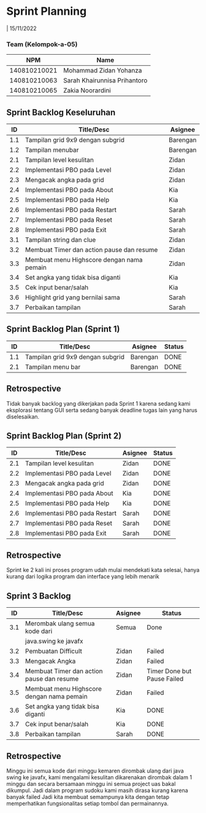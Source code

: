 # Sprint Planning 
| 15/11/2022

### Team (Kelompok-a-05)
| NPM           | Name                          |
| ------------- |-------------------------------|
| 140810210021  | Mohammad Zidan Yohanza        |
| 140810210063  | Sarah Khairunnisa Prihantoro  |
| 140810210065  | Zakia Noorardini              |

## Sprint Backlog Keseluruhan 
| ID   | Title/Desc                                | Asignee | 
| ---- | ----------------------------------------- | ------- | 
| 1.1  | Tampilan grid 9x9 dengan subgrid          | Barengan| 
| 1.2  | Tampilan menubar                          | Barengan| 
| 2.1  | Tampilan level kesulitan                  | Zidan   | 
| 2.2  | Implementasi PBO pada Level               | Zidan   |
| 2.3  | Mengacak angka pada grid                  | Zidan   | 
| 2.4  | Implementasi PBO pada About               | Kia     |
| 2.5  | Implementasi PBO pada Help                | Kia     |
| 2.6  | Implementasi PBO pada Restart             | Sarah   |
| 2.7  | Implementasi PBO pada Reset               | Sarah   |
| 2.8  | Implementasi PBO pada Exit                | Sarah   |
| 3.1  | Tampilan string dan clue                  | Zidan   |
| 3.2  | Membuat Timer dan action pause dan resume | Zidan   |
| 3.3  | Membuat menu Highscore dengan nama pemain | Zidan   |
| 3.4  | Set angka yang tidak bisa diganti         | Kia     |
| 3.5  | Cek input benar/salah                     | Kia     |
| 3.6  | Highlight grid yang bernilai sama         | Sarah   |
| 3.7  | Perbaikan tampilan                        | Sarah   |

## Sprint Backlog Plan (Sprint 1)
| ID    | Title/Desc                        | Asignee      | Status |
| ----- | --------------------------------- | ------------ | ------ |
| 1.1   | Tampilan grid 9x9 dengan subgrid  | Barengan     | DONE   |
| 2.1   | Tampilan menu bar                 | Barengan     | DONE   |

## Retrospective 

Tidak banyak backlog yang dikerjakan pada Sprint 1 karena sedang kami eksplorasi tentang GUI serta sedang banyak deadline tugas lain yang harus diselesaikan.

## Sprint Backlog Plan (Sprint 2)

| ID   | Title/Desc                        | Asignee | Status |
| ---- | --------------------------------- |-------- | ------ |
| 2.1  | Tampilan level kesulitan          | Zidan   | DONE   |
| 2.2  | Implementasi PBO pada Level       | Zidan   | DONE   |
| 2.3  | Mengacak angka pada grid          | Zidan   | DONE   |
| 2.4  | Implementasi PBO pada About       | Kia     | DONE   |
| 2.5  | Implementasi PBO pada Help        | Kia     | DONE   |
| 2.6  | Implementasi PBO pada Restart     | Sarah   | DONE   |
| 2.7  | Implementasi PBO pada Reset       | Sarah   | DONE   |
| 2.8  | Implementasi PBO pada Exit        | Sarah   | DONE   |

## Retrospective 

Sprint ke 2 kali ini proses program udah mulai mendekati kata selesai, hanya kurang dari logika program dan interface yang lebih menarik

## Sprint 3 Backlog
| ID   | Title/Desc                                | Asignee | Status                      |
| ---- | ------------------------------------------|-------- | --------------------------- |
| 3.1  | Merombak ulang semua kode dari            | Semua   | Done                        |
|      | java.swing ke javafx                      |         |                             |
| 3.2  | Pembuatan Difficult                       | Zidan   | Failed                      |
| 3.3  | Mengacak Angka                            | Zidan   | Failed                      |
| 3.4  | Membuat Timer dan action pause dan resume | Zidan   | Timer Done but Pause Failed |
| 3.5  | Membuat menu Highscore dengan nama pemain | Zidan   | Failed                      |
| 3.6  | Set angka yang tidak bisa diganti         | Kia     | DONE                        |
| 3.7  | Cek input benar/salah                     | Kia     | DONE                        |
| 3.8  | Perbaikan tampilan                        | Sarah   | DONE                        |

## Retrospective 

Minggu ini semua kode dari minggu kemaren dirombak ulang dari java swing ke javafx, kami mengalami kesulitan dikarenakan dirombak dalam 1 minggu 
dan secara bersamaan minggu ini semua project uas bakal dikumpul. Jadi dalam program sudoku kami masih dirasa kurang karena banyak failed
Jadi kita membuat semampunya kita dengan tetap memperhatikan fungsionalitas setiap tombol dan permainannya.
